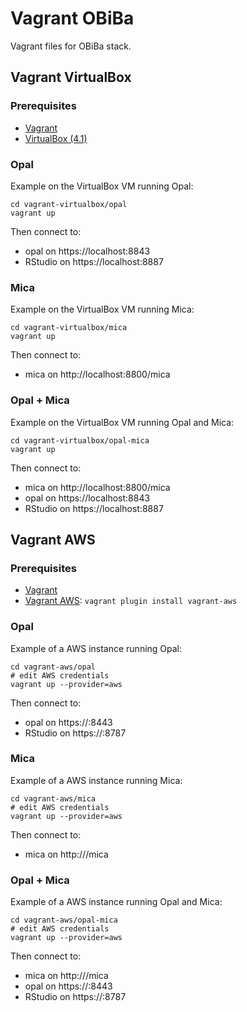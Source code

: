 Vagrant OBiBa
=============

Vagrant files for OBiBa stack.

## Vagrant VirtualBox

### Prerequisites

* [Vagrant](http://www.vagrantup.com/)
* [VirtualBox (4.1)](https://www.virtualbox.org/)

### Opal

Example on the VirtualBox VM running Opal:

	cd vagrant-virtualbox/opal
	vagrant up

Then connect to:
* opal on https://localhost:8843
* RStudio on https://localhost:8887

### Mica

Example on the VirtualBox VM running Mica:

	cd vagrant-virtualbox/mica
	vagrant up

Then connect to:
* mica on http://localhost:8800/mica

### Opal + Mica

Example on the VirtualBox VM running Opal and Mica:

	cd vagrant-virtualbox/opal-mica
	vagrant up

Then connect to:
* mica on http://localhost:8800/mica
* opal on https://localhost:8843
* RStudio on https://localhost:8887

## Vagrant AWS

### Prerequisites

* [Vagrant](http://www.vagrantup.com/)
* [Vagrant AWS](https://github.com/mitchellh/vagrant-aws): `vagrant plugin install vagrant-aws`

### Opal

Example of a AWS instance running Opal:

	cd vagrant-aws/opal
	# edit AWS credentials
	vagrant up --provider=aws

Then connect to:
* opal on https://<aws-instance>:8443
* RStudio on https://<aws-instance>:8787

### Mica

Example of a AWS instance running Mica:

	cd vagrant-aws/mica
	# edit AWS credentials
	vagrant up --provider=aws

Then connect to:
* mica on http://<aws-instance>/mica

### Opal + Mica

Example of a AWS instance running Opal and Mica:

	cd vagrant-aws/opal-mica
	# edit AWS credentials
	vagrant up --provider=aws

Then connect to:
* mica on http://<aws-instance>/mica
* opal on https://<aws-instance>:8443
* RStudio on https://<aws-instance>:8787 
